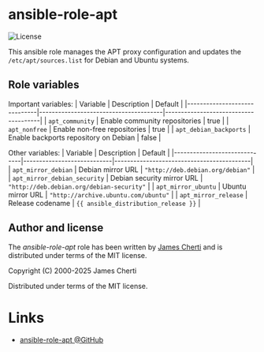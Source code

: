 # ansible-role-apt
![License](https://img.shields.io/github/license/jamescherti/ansible-role-apt)

This ansible role manages the APT proxy configuration and updates the `/etc/apt/sources.list` for Debian and Ubuntu systems.

## Role variables

Important variables:
| Variable                     | Description                           | Default                              |
|------------------------------|---------------------------------------|--------------------------------------|
| `apt_community`              | Enable community repositories         | true                                 |
| `apt_nonfree`                | Enable non-free repositories          | true                                 |
| `apt_debian_backports`       | Enable backports repository on Debian | false                                |


Other variables:
| Variable                     | Description                | Default                                   |
|------------------------------|----------------------------|-------------------------------------------|
| `apt_mirror_debian`          | Debian mirror URL          | `"http://deb.debian.org/debian"`          |
| `apt_mirror_debian_security` | Debian security mirror URL | `"http://deb.debian.org/debian-security"` |
| `apt_mirror_ubuntu`          | Ubuntu mirror URL          | `"http://archive.ubuntu.com/ubuntu"`      |
| `apt_mirror_release`         | Release codename           | `{{ ansible_distribution_release }}`      |

## Author and license

The *ansible-role-apt* role has been written by [James Cherti](https://www.jamescherti.com/) and is distributed under terms of the MIT license.

Copyright (C) 2000-2025 James Cherti

Distributed under terms of the MIT license.

# Links

- [ansible-role-apt @GitHub](https://github.com/jamescherti/ansible-role-apt)
